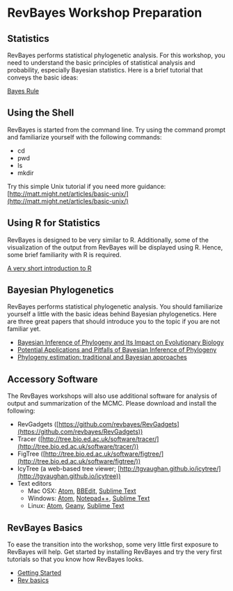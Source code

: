 # RevBayes Workshop Preparation

## Statistics

RevBayes performs statistical phylogenetic analysis. For this workshop, you need to understand the basic principles of statistical analysis and probability, especially Bayesian statistics. Here is a brief tutorial that conveys the basic ideas:

[Bayes Rule](https://arbital.com/p/bayes_rule/?l=1zq)

## Using the Shell

RevBayes is started from the command line. Try using the command prompt and familiarize yourself with the following commands:

* cd
* pwd
* ls
* mkdir

Try this simple Unix tutorial if you need more guidance: [http://matt.might.net/articles/basic-unix/](http://matt.might.net/articles/basic-unix/)


## Using R for Statistics

RevBayes is designed to be very similar to R. Additionally, some of the visualization of the output from RevBayes will be displayed using R. Hence, some brief familiarity with R is required.

[A very short introduction to R](https://cran.r-project.org/doc/contrib/Torfs+Brauer-Short-R-Intro.pdf)


## Bayesian Phylogenetics

RevBayes performs statistical phylogenetic analysis. You should familiarize yourself a little with the basic ideas behind Bayesian phylogenetics. Here are three great papers that should introduce you to the topic if you are not familiar yet.

* [Bayesian Inference of Phylogeny and Its Impact on Evolutionary Biology](http://science.sciencemag.org/content/294/5550/2310)
* [Potential Applications and Pitfalls of Bayesian Inference of Phylogeny](https://academic.oup.com/sysbio/article/51/5/673/1678428/Potential-Applications-and-Pitfalls-of-Bayesian)
* [Phylogeny estimation: traditional and Bayesian approaches](http://www.nature.com/nrg/journal/v4/n4/abs/nrg1044.html)

## Accessory Software

The RevBayes workshops will also use additional software for analysis of output and summarization of the MCMC. Please download and install the following:

* RevGadgets ([https://github.com/revbayes/RevGadgets](https://github.com/revbayes/RevGadgets))
* Tracer ([http://tree.bio.ed.ac.uk/software/tracer/](http://tree.bio.ed.ac.uk/software/tracer/))
* FigTree ([http://tree.bio.ed.ac.uk/software/figtree/](http://tree.bio.ed.ac.uk/software/figtree/))
* IcyTree (a web-based tree viewer; [http://tgvaughan.github.io/icytree/](http://tgvaughan.github.io/icytree))
* Text editors
	* Mac OSX: [Atom](https://atom.io/), [BBEdit](http://www.barebones.com/products/bbedit/), [Sublime Text](https://www.sublimetext.com/)
	* Windows: [Atom](https://atom.io/), [Notepad++](https://notepad-plus-plus.org/), [Sublime Text](https://www.sublimetext.com/)
	* Linux: [Atom](https://atom.io/), [Geany](https://www.geany.org/), [Sublime Text](https://www.sublimetext.com/)

## RevBayes Basics

To ease the transition into the workshop, some very little first exposure to RevBayes will help. Get started by installing RevBayes and try the very first tutorials so that you know how RevBayes looks.

* [Getting Started](https://github.com/revbayes/revbayes_tutorial/raw/master/tutorial_TeX/RB_Getting_Started/RB_Getting_Started.pdf)
* [Rev basics](https://github.com/revbayes/revbayes_tutorial/raw/master/tutorial_TeX/RB_Basics_Tutorial/RB_Basics_Tutorial.pdf)

